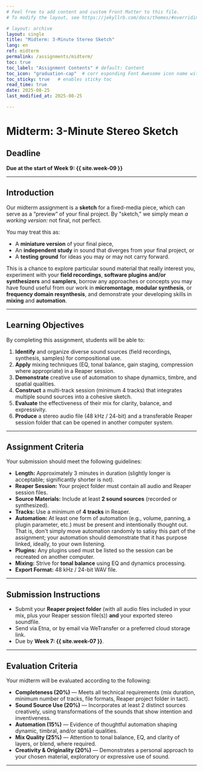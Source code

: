 ```yaml
---
# Feel free to add content and custom Front Matter to this file.
# To modify the layout, see https://jekyllrb.com/docs/themes/#overriding-theme-defaults

# layout: archive   
layout: single   
title: "Midterm: 3-Minute Stereo Sketch"   
lang: en   
ref: midterm    
permalink: /assignments/midterm/   
toc: true  
toc_label: "Assignment Contents" # default: Content
toc_icon: "graduation-cap"  # corr esponding Font Awesome icon name without the "fa" prefix
toc_sticky: true   # enables sticky toc  
read_time: true  
date: 2025-08-25  
last_modified_at: 2025-08-25  

---
```

<!-- 
## Deadline: Week 7: {{ site.week-07 }}  

The midterm is a “sketch” for a fixed-media piece, which you can treat as a “preview” of your final piece as you are developing your ideas.  

Of course, you can choose to treat this as an entirely separate piece, or even abandon this material for an alternate plan for your final piece, but the option to make this a “miniature” version of your final piece is given.   

This is a chance for you to explore some of the sounds that interest you, perhaps even make your own field recordings or synthesis, and showcase your mixing and automation technique.  

By the deadline, send me a soundfile and your Reaper project folder (by email, WeTransfer.com, or any cloud link) meeting the following criteria:  

### Criteria   

* Ideally, your sketch is around **3-minutes in duration**, but of course, this **may vary** depending on your material and your compositional approach. It can be a longer excerpt, but not much shorter.  
* Prepare your sketch **in a Reaper session**. Any sound files you use should also be contained inside your Reaper project folder.  
* Sketches should be your own, original work, focusing on your manipulation of the source sounds that interest you.  
* Include **at least 2 source sound files** and/or synthesis clips.  
* Your Reaper project should include a sequence that **utilizes multiple tracks** (at least 4).  
* Your Reaper tracks should include **automation**.  
* These tracks may include any number of **plugin** devices.  
* If you use plugins, include a **list** of them: _Your mix must be transferrable and able to play on another computer._  
* Strive for **tonal balance in your mix**. For example, use **EQ** and **compression** to improve the interaction between the sounds in your tracks.   
* Sound files and samples should be exported at a **sample rate of 48 kHz** and a **bit rate of 24 bits** (48 kHz / 24 bits).   

_Note that we will not be having class during the day of the deadline._   -->

# Midterm: 3-Minute Stereo Sketch  

## Deadline  
**Due at the start of Week 9: {{ site.week-09 }}**  

---

## Introduction  
Our midterm assignment is a **sketch** for a fixed-media piece, which can serve as a “preview” of your final project. By "sketch," we simply mean _a working version:_ not final, not perfect.   

You may treat this as:  
- A **miniature version** of your final piece,  
- An **independent study** in sound that diverges from your final project, or  
- A **testing ground** for ideas you may or may not carry forward.  

This is a chance to explore particular sound material that really interest you, experiment with your **field recordings**, **software plugins and/or synthesizers** and **samplers**, borrow any approaches or concepts you may have found useful from our work in **micromontage**, **modular synthesis**, or **frequency domain resynthesis**, and demonstrate your developing skills in **mixing** and **automation**.  

---

## Learning Objectives  
By completing this assignment, students will be able to:  
1. **Identify** and organize diverse sound sources (field recordings, synthesis, samples) for compositional use.  
2. **Apply** mixing techniques (EQ, tonal balance, gain staging, compression where appropriate) in a Reaper session.  
3. **Demonstrate** creative use of automation to shape dynamics, timbre, and spatial qualities.  
4. **Construct** a multi-track session (minimum 4 tracks) that integrates multiple sound sources into a cohesive sketch.  
5. **Evaluate** the effectiveness of their mix for clarity, balance, and expressivity.  
6. **Produce** a stereo audio file (48 kHz / 24-bit) and a transferable Reaper session folder that can be opened in another computer system.  

---

## Assignment Criteria  
Your submission should meet the following guidelines:  

- **Length:** Approximately 3 minutes in duration (slightly longer is acceptable; significantly shorter is not).  
- **Reaper Session:** Your project folder must contain all audio and Reaper session files.  
- **Source Materials:** Include at least **2 sound sources** (recorded or synthesized).  
- **Tracks:** Use a minimum of **4 tracks** in Reaper.  
- **Automation:** At least one form of automation (e.g., volume, panning, a plugin parameter, etc.) must be present and intentionally thought out. That is, don't simply move automation randomly to satisy this part of the assignment; your automation should demonstrate that it has purpose linked, ideally, to your own listening.     
- **Plugins:** Any plugins used must be listed so the session can be recreated on another computer.  
- **Mixing:** Strive for **tonal balance** using EQ and dynamics processing.  
- **Export Format:** 48 kHz / 24-bit WAV file.  

---

## Submission Instructions  
- Submit your **Reaper project folder** (with all audio files included in your mix, plus your Reaper session file(s)) **and** your exported stereo soundfile.  
- Send via Etna, or by email via WeTransfer or a preferred cloud storage link.  
- Due by **Week 7: {{ site.week-07 }}**.  

---

## Evaluation Criteria  
Your midterm will be evaluated according to the following:  

- **Completeness (20%)** — Meets all technical requirements (mix duration, minimum number of tracks, file formats, Reaper project folder in tact).  
- **Sound Source Use (20%)** — Incorporates at least 2 distinct sources creatively, using transformations of the sounds that show intention and inventiveness.  
- **Automation (15%)** — Evidence of thoughtful automation shaping dynamic, timbral, and/or spatial qualities.  
- **Mix Quality (25%)** — Attention to tonal balance, EQ, and clarity of layers, or blend, where required.  
- **Creativity & Originality (20%)** — Demonstrates a personal approach to your chosen material, exploratory or expressive use of sound.  

* * *   
